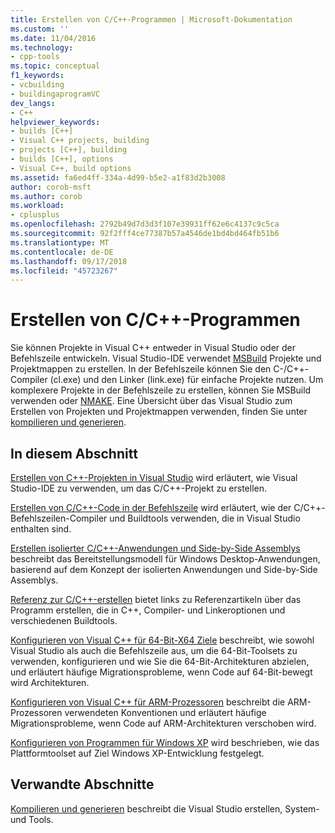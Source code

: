 ```yaml
---
title: Erstellen von C/C++-Programmen | Microsoft-Dokumentation
ms.custom: ''
ms.date: 11/04/2016
ms.technology:
- cpp-tools
ms.topic: conceptual
f1_keywords:
- vcbuilding
- buildingaprogramVC
dev_langs:
- C++
helpviewer_keywords:
- builds [C++]
- Visual C++ projects, building
- projects [C++], building
- builds [C++], options
- Visual C++, build options
ms.assetid: fa6ed4ff-334a-4d99-b5e2-a1f83d2b3008
author: corob-msft
ms.author: corob
ms.workload:
- cplusplus
ms.openlocfilehash: 2792b49d7d3d3f107e39931ff62e6c4137c9c5ca
ms.sourcegitcommit: 92f2fff4ce77387b57a4546de1bd4bd464fb51b6
ms.translationtype: MT
ms.contentlocale: de-DE
ms.lasthandoff: 09/17/2018
ms.locfileid: "45723267"
---
```

# <a name="building-cc-programs"></a>Erstellen von C/C++-Programmen

Sie können Projekte in Visual C++ entweder in Visual Studio oder der Befehlszeile entwickeln. Visual Studio-IDE verwendet [MSBuild](../build/msbuild-visual-cpp.md) Projekte und Projektmappen zu erstellen. In der Befehlszeile können Sie den C-/C++-Compiler (cl.exe) und den Linker (link.exe) für einfache Projekte nutzen. Um komplexere Projekte in der Befehlszeile zu erstellen, können Sie MSBuild verwenden oder [NMAKE](../build/nmake-reference.md). Eine Übersicht über das Visual Studio zum Erstellen von Projekten und Projektmappen verwenden, finden Sie unter [kompilieren und generieren](/visualstudio/ide/compiling-and-building-in-visual-studio).

## <a name="in-this-section"></a>In diesem Abschnitt

[Erstellen von C++-Projekten in Visual Studio](../ide/building-cpp-projects-in-visual-studio.md) wird erläutert, wie Visual Studio-IDE zu verwenden, um das C/C++-Projekt zu erstellen.

[Erstellen von C/C++-Code in der Befehlszeile](../build/building-on-the-command-line.md) wird erläutert, wie der C/C++-Befehlszeilen-Compiler und Buildtools verwenden, die in Visual Studio enthalten sind.

[Erstellen isolierter C/C++-Anwendungen und Side-by-Side Assemblys](../build/building-c-cpp-isolated-applications-and-side-by-side-assemblies.md) beschreibt das Bereitstellungsmodell für Windows Desktop-Anwendungen, basierend auf dem Konzept der isolierten Anwendungen und Side-by-Side Assemblys.

[Referenz zur C/C++-erstellen](../build/reference/c-cpp-building-reference.md) bietet links zu Referenzartikeln über das Programm erstellen, die in C++, Compiler- und Linkeroptionen und verschiedenen Buildtools.

[Konfigurieren von Visual C++ für 64-Bit-X64 Ziele](../build/configuring-programs-for-64-bit-visual-cpp.md) beschreibt, wie sowohl Visual Studio als auch die Befehlszeile aus, um die 64-Bit-Toolsets zu verwenden, konfigurieren und wie Sie die 64-Bit-Architekturen abzielen, und erläutert häufige Migrationsprobleme, wenn Code auf 64-Bit-bewegt wird Architekturen.

[Konfigurieren von Visual C++ für ARM-Prozessoren](../build/configuring-programs-for-arm-processors-visual-cpp.md) beschreibt die ARM-Prozessoren verwendeten Konventionen und erläutert häufige Migrationsprobleme, wenn Code auf ARM-Architekturen verschoben wird.

[Konfigurieren von Programmen für Windows XP](../build/configuring-programs-for-windows-xp.md) wird beschrieben, wie das Plattformtoolset auf Ziel Windows XP-Entwicklung festgelegt.

## <a name="related-sections"></a>Verwandte Abschnitte

[Kompilieren und generieren](/visualstudio/ide/compiling-and-building-in-visual-studio) beschreibt die Visual Studio erstellen, System- und Tools.